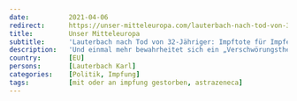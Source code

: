 ```yaml
---
date:          2021-04-06
redirect:      https://unser-mitteleuropa.com/lauterbach-nach-tod-von-32-jaehriger-impftote-fuer-impferfolg-muesse-man-hinnehmen/
title:         Unser Mitteleuropa
subtitle:      'Lauterbach nach Tod von 32-Jähriger: Impftote für Impferfolg müsse man hinnehmen'
description:   'Und einmal mehr bewahrheitet sich ein „Verschwörungstheorie“: Nämlich, dass es den maßgeblichen Entscheidungsträgern in Sachen Covid-Impfung völlig egal ist, wenn im Zuge der aktuellen Impf-Testphase vereinzelt Leute „draufgehen“.'
country:       [EU]
persons:       [Lauterbach Karl]
categories:    [Politik, Impfung]
tags:          [mit oder an impfung gestorben, astrazeneca]
---
```

